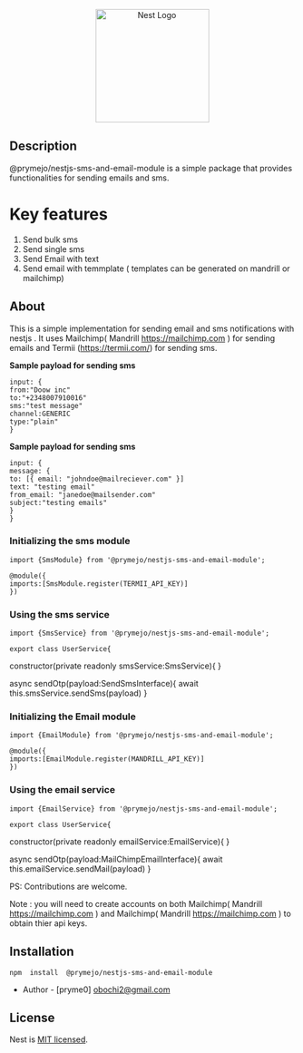 
<p  align="center">
<a  href="http://nestjs.com/"  target="blank"><img  src="https://nestjs.com/img/logo-small.svg"  width="200"  alt="Nest Logo"  /></a>
</p>

## Description

@prymejo/nestjs-sms-and-email-module is a simple package that provides functionalities for sending emails and sms.

# Key features

 1. Send bulk sms
 2. Send single sms
 3. Send Email with text
 4. Send email with temmplate ( templates can be generated on mandrill or mailchimp)

## About

This is a simple implementation for sending email and sms notifications with nestjs .
It uses Mailchimp( Mandrill <https://mailchimp.com> ) for sending emails and Termii (<https://termii.com/>) for sending sms.

**Sample payload for sending sms**

    input: {
    from:"Doow inc"
    to:"+2348007910016"
    sms:"test message"
    channel:GENERIC
    type:"plain"
    }

**Sample payload for sending sms**

    input: {
    message: {
    to: [{ email: "johndoe@mailreciever.com" }]
    text: "testing email"
    from_email: "janedoe@mailsender.com"
    subject:"testing emails"
    }
    }

### Initializing the sms module

    import {SmsModule} from '@prymejo/nestjs-sms-and-email-module';
    
    @module({
    imports:[SmsModule.register(TERMII_API_KEY)]
    })

### Using the sms service

    import {SmsService} from '@prymejo/nestjs-sms-and-email-module';
    
    export class UserService{
  constructor(private readonly smsService:SmsService){
  }
  
  async sendOtp(payload:SendSmsInterface){
  await this.smsService.sendSms(payload)
  }

### Initializing the Email module

    import {EmailModule} from '@prymejo/nestjs-sms-and-email-module';
    
    @module({
    imports:[EmailModule.register(MANDRILL_API_KEY)]
    })

### Using the email service

    import {EmailService} from '@prymejo/nestjs-sms-and-email-module';
    
    export class UserService{
  constructor(private readonly emailService:EmailService){
  }
  
  async sendOtp(payload:MailChimpEmailInterface){
  await this.emailService.sendMail(payload)
  }

PS: Contributions are welcome.

 Note : you will need to create accounts on both Mailchimp( Mandrill <https://mailchimp.com> ) and Mailchimp( Mandrill <https://mailchimp.com> ) to obtain thier api keys.

## Installation

    npm  install  @prymejo/nestjs-sms-and-email-module

- Author - [pryme0] obochi2@gmail.com

## License

Nest is [MIT licensed](LICENSE).
